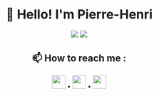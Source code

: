 <h1 align="center">👋 Hello! I'm Pierre-Henri</h3>

<div align="center">
  <img src="https://readme.phbasin.vercel.app/api?username=PHBasin&hide_border=true&hide=stars&title_color=000000&show_icons=true&icon_color=000000">
  <img src="https://readme.phbasin.vercel.app/api/top-langs/?username=PHBasin&hide_border=true&layout=compact&title_color=000000">
</div>

<div align="center">
  <h2> 📫 How to reach me :</h2>
  <p>
    <a href="https://www.linkedin.com/in/pierrehenribasin/"><img height="30px" src="https://image.flaticon.com/icons/svg/1051/1051333.svg"></a> • 
    <a href="mailto:basinpierrehenri@gmail.com"><img src=""><img height="30px" src="https://image.flaticon.com/icons/svg/60/60543.svg"></a> • 
    <a href="https://www.facebook.com/pierrehenribasin"><img src=""><img height="30px" src="https://image.flaticon.com/icons/svg/1051/1051309.svg"></a>
  </p>
</div>
